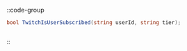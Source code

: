 ::code-group
  ```csharp [Method]
  bool TwitchIsUserSubscribed(string userId, string tier);
  ```
  ```csharp [Example]

  ```
::